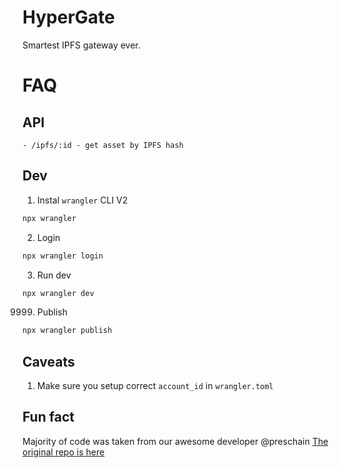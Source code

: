 # HyperGate

Smartest IPFS gateway ever.


# FAQ

## API

```
- /ipfs/:id - get asset by IPFS hash
```

## Dev

1. Instal `wrangler` CLI V2

```bash
npx wrangler
```

2. Login

```bash
npx wrangler login
```

3. Run dev

```bash
npx wrangler dev
```


9999. Publish

```bash
npx wrangler publish
```

## Caveats

1. Make sure you setup correct `account_id` in `wrangler.toml`

## Fun fact

Majority of code was taken from our awesome developer @preschain
[The original repo is here](https://github.com/preschian/k-workers)